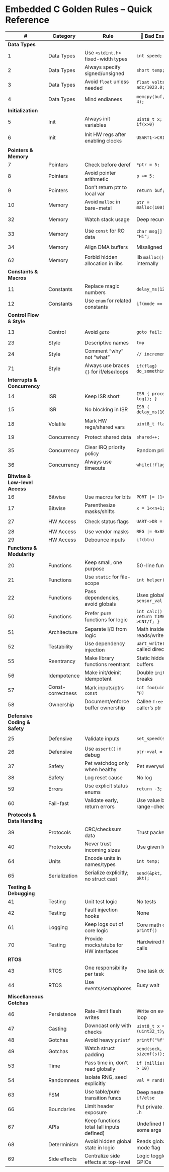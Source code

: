 # Embedded C Golden Rules – Quick Reference

| # | Category | Rule | 🚫 Bad Example | ✅ Good Example |
|---|----------|------|----------------|----------------|
| **Data Types** |||||
| 1 | Data Types | Use `<stdint.h>` fixed-width types | `int speed;` | `uint16_t speed_kmh;` |
| 2 | Data Types | Always specify signed/unsigned | `short temp;` | `int16_t temp_c;` |
| 3 | Data Types | Avoid `float` unless needed | `float volts = adc/1023.0;` | `uint16_t mv = (adc*3300)/1023;` |
| 4 | Data Types | Mind endianess | `memcpy(buf, &val, 4);` | Use `htonl(val)` or manual byte packing |
| **Initialization** |||||
| 5 | Init | Always init variables | `uint8_t x; if(x>0)` | `uint8_t x=0; if(x>0)` |
| 6 | Init | Init HW regs after enabling clocks | `USART1->CR1=...;` | `RCC->APB2ENR \|= RCC_USART1EN; USART1->CR1=...;` |
| **Pointers & Memory** |||||
| 7 | Pointers | Check before deref | `*ptr = 5;` | `if(ptr) *ptr = 5;` |
| 8 | Pointers | Avoid pointer arithmetic | `p += 5;` | Use array indexing: `arr[i+5]` |
| 9 | Pointers | Don’t return ptr to local var | `return buf;` | Use `static` or caller-provided buffer |
| 10 | Memory | Avoid `malloc` in bare-metal | `ptr = malloc(100);` | Use static buffer or pool allocator |
| 32 | Memory | Watch stack usage | Deep recursion | Iterative approach / static buffers |
| 33 | Memory | Use `const` for RO data | `char msg[] = "Hi";` | `const char msg[] = "Hi";` |
| 34 | Memory | Align DMA buffers | Misaligned array | `__attribute__((aligned(4))) uint8_t buf[64];` |
| 62 | Memory | Forbid hidden allocation in libs | lib `malloc()` internally | Caller supplies memory / pool handle |
| **Constants & Macros** |||||
| 11 | Constants | Replace magic numbers | `delay_ms(123);` | `#define SENSOR_TIMEOUT_MS 123` |
| 12 | Constants | Use `enum` for related constants | `if(mode == 1)` | `enum Mode { MODE_IDLE = 1 }; if(mode == MODE_IDLE)` |
| **Control Flow & Style** |||||
| 13 | Control | Avoid `goto` | `goto fail;` | Use function cleanup path or `break` |
| 23 | Style | Descriptive names | `tmp` | `battery_voltage_mv` |
| 24 | Style | Comment “why” not “what” | `// increment` | `// compensate for sensor offset` |
| 71 | Style | Always use braces `{}` for if/else/loops | `if(flag) do_something();` | `if(flag) { do_something(); }` |
| **Interrupts & Concurrency** |||||
| 14 | ISR | Keep ISR short | `ISR { process(); log(); }` | `ISR { set_flag(); }` |
| 15 | ISR | No blocking in ISR | `ISR { delay_ms(10); }` | Use flag + process in main loop |
| 18 | Volatile | Mark HW regs/shared vars | `uint8_t flag;` | `volatile uint8_t flag;` |
| 19 | Concurrency | Protect shared data | `shared++;` | `DISABLE_IRQ(); shared++; ENABLE_IRQ();` |
| 35 | Concurrency | Clear IRQ priority policy | Random priorities | Define and document priorities |
| 36 | Concurrency | Always use timeouts | `while(!flag);` | `wait_for_flag(1000);` |
| **Bitwise & Low-level Access** |||||
| 16 | Bitwise | Use macros for bits | `PORT \|= (1<<3);` | `SET_BIT(PORT, BIT3);` |
| 17 | Bitwise | Parenthesize masks/shifts | `x = 1<<n+1;` | `x = (1 << (n+1));` |
| 27 | HW Access | Check status flags | `UART->DR = data;` | `while(!(UART->SR & TXE)); UART->DR = data;` |
| 28 | HW Access | Use vendor masks | `REG \|= 0x08;` | `REG \|= REG_TX_ENABLE;` |
| 29 | HW Access | Debounce inputs | `if(btn)` | Delay/filter before accept |
| **Functions & Modularity** |||||
| 20 | Functions | Keep small, one purpose | 50-line function | Split into multiple small functions |
| 21 | Functions | Use `static` for file-scope | `int helper()` | `static int helper()` |
| 22 | Functions | Pass dependencies, avoid globals | Uses global `sensor_val` | Pass `sensor_val` as parameter |
| 50 | Functions | Prefer pure functions for logic | `int calc() { return TIMER->CNT/f; }` | `int calc(uint16_t ticks) { return ticks/f; }` |
| 51 | Architecture | Separate I/O from logic | Math inside driver reads/writes regs | Driver only does I/O; logic in separate module |
| 52 | Testability | Use dependency injection | `uart_write()` called directly | Pass `io->write()` via interface struct |
| 55 | Reentrancy | Make library functions reentrant | Static hidden buffers | Caller provides buffer/context |
| 56 | Idempotence | Make init/deinit idempotent | Double `init()` breaks | `init()` checks state; safe to call twice |
| 57 | Const-correctness | Mark inputs/ptrs `const` | `int foo(uint8_t *p)` | `int foo(const uint8_t *p)` |
| 58 | Ownership | Document/enforce buffer ownership | Callee `free()`s caller’s ptr | Caller owns lifetime; callee never frees |
| **Defensive Coding & Safety** |||||
| 25 | Defensive | Validate inputs | `set_speed(speed);` | `if(speed <= MAX_SPEED) set_speed(speed);` |
| 26 | Defensive | Use `assert()` in debug | `ptr->val = 1;` | `assert(ptr != NULL); ptr->val = 1;` |
| 37 | Safety | Pet watchdog only when healthy | Pet everywhere | Pet after full loop OK |
| 38 | Safety | Log reset cause | No log | `cause = RCC->CSR;` |
| 59 | Errors | Use explicit status enums | `return -3;` | `return STATUS_TIMEOUT;` |
| 60 | Fail-fast | Validate early, return errors | Use value before range-check | Check bounds; bail with status code |
| **Protocols & Data Handling** |||||
| 39 | Protocols | CRC/checksum data | Trust packet | Verify CRC before use |
| 40 | Protocols | Never trust incoming sizes | Use given len | Clamp to buffer size |
| 64 | Units | Encode units in names/types | `int temp;` | `int16_t temp_cdeg; // 0.01°C` |
| 65 | Serialization | Serialize explicitly; no struct cast | `send(&pkt, sizeof pkt);` | Field-by-field pack with endianness |
| **Testing & Debugging** |||||
| 41 | Testing | Unit test logic | No tests | Host-run unit tests |
| 42 | Testing | Fault injection hooks | None | Add test-only failure triggers |
| 61 | Logging | Keep logs out of core logic | Core math calls `printf()` | Core returns status; outer layer logs |
| 70 | Testing | Provide mocks/stubs for HW interfaces | Hardwired HAL calls | `struct UartVTable { write, read }` for mocks |
| **RTOS** |||||
| 43 | RTOS | One responsibility per task | One task does all | Split into dedicated tasks |
| 44 | RTOS | Use events/semaphores | Busy wait | `osSemaphoreWait()` |
| **Miscellaneous Gotchas** |||||
| 46 | Persistence | Rate-limit flash writes | Write on every loop | Cache \& batch writes |
| 47 | Casting | Downcast only with checks | `uint8_t x = (uint32_t)y;` | `if(y <= UINT8_MAX) x = (uint8_t)y;` |
| 48 | Gotchas | Avoid heavy `printf` | `printf("%f", x);` | Minimal logging or int print |
| 49 | Gotchas | Watch struct padding | `send(sock, &s, sizeof(s));` | Pack manually / serialize |
| 53 | Time | Pass time in, don’t read globally | `if (millis() - t0 > 10)` | `if (now_ms - t0 > 10)` (now passed in) |
| 54 | Randomness | Isolate RNG, seed explicitly | `val = rand();` | `val = rng->next_u32(rng_ctx);` |
| 63 | FSM | Use table/pure transition funcs | Deep nested `if/else` | `state = fsm_step(state, evt);` (pure) |
| 66 | Boundaries | Limit header exposure | Put private APIs in `.h` | Use `.c` static + minimal public `.h` |
| 67 | APIs | Keep functions total (all inputs defined) | Undefined for some args | Return error for invalid cases |
| 68 | Determinism | Avoid hidden global state in logic | Reads global mode flag | Pass mode/config into function |
| 69 | Side effects | Centralize side effects at top-level | Logic toggles GPIOs | Logic returns actions; caller toggles GPIO |
